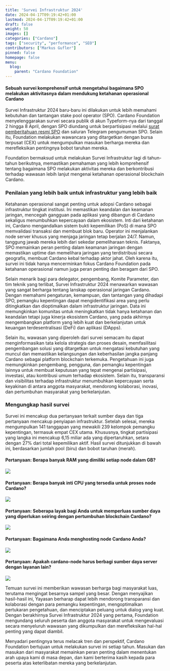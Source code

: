 ```yaml
---
title: 'Survei Infrastruktur 2024'
date: 2024-04-17T09:19:42+01:00
lastmod: 2024-04-17T09:19:42+01:00
draft: false
weight: 50
images: []
categories: ["Cardano"]
tags: ["security", "performance", "SEO"]
contributors: ["Markus Gufler"]
pinned: false
homepage: false
menu:
  blog:
    parent: "Cardano Foundation"
---
```


#### Sebuah survei komprehensif untuk mengetahui bagaimana SPO melakukan aktivitasnya dalam mendukung ketahanan operasional Cardano

Survei Infrastruktur 2024 baru-baru ini dilakukan untuk lebih memahami kebutuhan dan tantangan stake pool operator (SPO). Cardano Foundation menyelenggarakan survei secara publik di akun Typeform-nya dari tanggal 2 hingga 8 April, dengan SPO diundang untuk berpartisipasi melalui [surat pemberitahuan resmi SPO](https://cardanocommunity.typeform.com/cf-delegation/) dan saluran Telegram pengumuman SPO. Selain itu, Foundation melakukan wawancara yang ditargetkan dengan bursa terpusat (CEX) untuk mengumpulkan masukan berharga mereka dan merefleksikan pentingnya bobot taruhan mereka.

Foundation bermaksud untuk melakukan Survei Infrastruktur lagi di tahun-tahun berikutnya, memastikan pemahaman yang lebih komprehensif tentang bagaimana SPO melakukan aktivitas mereka dan berkontribusi terhadap wawasan lebih lanjut mengenai ketahanan operasional blockchain Cardano.

### Penilaian yang lebih baik untuk infrastruktur yang lebih baik

Ketahanan operasional sangat penting untuk adopsi Cardano sebagai infrastruktur tingkat institusi. Ini memastikan keandalan dan keamanan jaringan, mencegah gangguan pada aplikasi yang dibangun di Cardano sekaligus menumbuhkan kepercayaan dalam ekosistem. Inti dari ketahanan ini, Cardano mengandalkan sistem bukti kepemilikan (PoS) di mana SPO memvalidasi transaksi dan membuat blok baru. Operator ini menjalankan node server khusus yang menjaga jaringan tetap berjalan 24/7. Namun, tanggung jawab mereka lebih dari sekedar pemeliharaan teknis. Faktanya, SPO memainkan peran penting dalam keamanan jaringan dengan memastikan uptime dan memelihara jaringan yang terdistribusi secara geografis, membuat Cardano kebal terhadap aktor jahat. Oleh karena itu, survei ini tidak hanya mencerminkan fokus Cardano Foundation pada ketahanan operasional namun juga peran penting dan beragam dari SPO.

Selain menarik bagi para delegator, pengembang, Komite Parameter, dan tim teknik yang terlibat, Survei Infrastruktur 2024 menawarkan wawasan yang sangat berharga tentang lanskap operasional jaringan Cardano. Dengan memahami pengaturan, kemampuan, dan tantangan yang dihadapi SPO, pemangku kepentingan dapat mengidentifikasi area yang perlu ditingkatkan dan dioptimalkan dalam infrastruktur jaringan. Data ini memungkinkan komunitas untuk meningkatkan tidak hanya ketahanan dan keandalan tetapi juga kinerja ekosistem Cardano, yang pada akhirnya mengembangkan platform yang lebih kuat dan berkelanjutan untuk keuangan terdesentralisasi (DeFi) dan aplikasi (DApps).

Selain itu, wawasan yang diperoleh dari survei semacam itu dapat menginformasikan tata kelola strategis dan proses desain, memfasilitasi pengembangan solusi yang ditargetkan untuk mengatasi kebutuhan yang muncul dan memastikan kelangsungan dan keberhasilan jangka panjang Cardano sebagai platform blockchain terkemuka. Pengetahuan ini juga memungkinkan pengembang, pengguna, dan pemangku kepentingan lainnya untuk membuat keputusan yang tepat mengenai partisipasi, investasi, atau kontribusi umum terhadap ekosistem. Selain itu, transparansi dan visibilitas terhadap infrastruktur menumbuhkan kepercayaan serta keyakinan di antara anggota masyarakat, mendorong kolaborasi, inovasi, dan pertumbuhan masyarakat yang berkelanjutan.

### Mengungkap hasil survei

Survei ini mencakup dua pertanyaan terkait sumber daya dan tiga pertanyaan mencakup penyiapan infrastruktur. Setelah selesai, mereka mengumpulkan 141 tanggapan yang mewakili 239 kelompok pemangku kepentingan, termasuk empat CEX utama. Khususnya, tingkat partisipasi yang langka ini mencakup 6,15 miliar ada yang dipertaruhkan, setara dengan 27% dari total kepemilikan aktif. Hasil survei ditunjukkan di bawah ini, berdasarkan jumlah pool (biru) dan bobot taruhan (merah).

#### Pertanyaan: Berapa banyak RAM yang dimiliki setiap node dalam GB?

<image src="https://ucarecdn.com/c38a9702-4676-4c19-9ed6-334756149d9b/"></image>

#### Pertanyaan: Berapa banyak inti CPU yang tersedia untuk proses node Cardano?

<image src="https://ucarecdn.com/21d9a9ed-46a0-41ee-9d1b-0cf01c6d7937/"></image>

#### Pertanyaan: Seberapa layak bagi Anda untuk memperluas sumber daya yang diperlukan seiring dengan pertumbuhan blockchain Cardano?

<image src="https://ucarecdn.com/8180c1bf-113f-4993-92fd-545c37200901/"></image>

#### Pertanyaan: Bagaimana Anda menghosting node Cardano Anda?

<image src="https://ucarecdn.com/d4cb7f8f-5306-46fb-8d36-6f839340b80c/"></image>

#### Pertanyaan: Apakah cardano-node harus berbagi sumber daya server dengan layanan lain?

<image src="https://ucarecdn.com/717103c7-2c42-44e7-954f-8aa561f29f31/"></image><br>

Temuan survei ini memberikan wawasan berharga bagi masyarakat luas, terutama mengingat besarnya sampel yang besar. Dengan menyajikan hasil-hasil ini, Yayasan berharap dapat lebih mendorong transparansi dan kolaborasi dengan para pemangku kepentingan, mengoptimalkan pertukaran pengetahuan, dan menciptakan peluang untuk dialog yang kuat. Dengan berakhirnya Survei Infrastruktur 2024 yang pertama, Foundation mengundang seluruh peserta dan anggota masyarakat untuk mengevaluasi secara menyeluruh wawasan yang dikumpulkan dan merefleksikan hal-hal penting yang dapat diambil.

Menyadari pentingnya terus melacak tren dan perspektif, Cardano Foundation bertujuan untuk melakukan survei ini setiap tahun. Masukan dan masukan dari masyarakat memainkan peran penting dalam menentukan arah upaya kami di masa depan, dan kami berterima kasih kepada para peserta atas keterlibatan mereka yang berkelanjutan.
